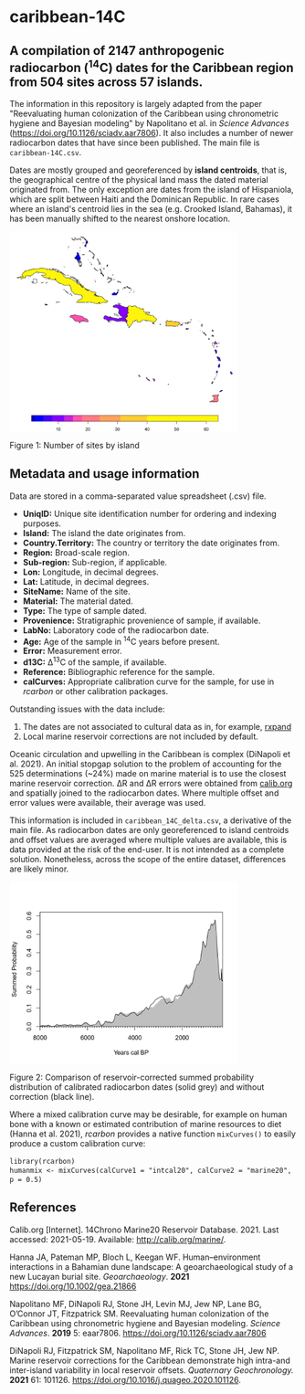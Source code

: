 # caribbean-14C
## A compilation of 2147 anthropogenic radiocarbon (<sup>14</sup>C) dates for the Caribbean region from 504 sites across 57 islands. 

The information in this repository is largely adapted from the paper "Reevaluating human colonization of the Caribbean using chronometric hygiene and Bayesian modeling" by Napolitano et al. in _Science Advances_ (https://doi.org/10.1126/sciadv.aar7806). It also includes a number of newer radiocarbon dates that have since been published. The main file is `caribbean-14C.csv`.

Dates are mostly grouped and georeferenced by **island centroids**, that is, the geographical centre of the physical land mass the dated material originated from. The only exception are dates from the island of Hispaniola, which are split between Haiti and the Dominican Republic. In rare cases where an island's centroid lies in the sea (e.g. Crooked Island, Bahamas), it has been manually shifted to the nearest onshore location. 

<img src="figs/caribbean_14C.jpg" width=400 align="center"></img>

Figure 1: Number of sites by island

## Metadata and usage information

Data are stored in a comma-separated value spreadsheet (.csv) file.

<ul>
  <li><b>UniqID:</b> Unique site identification number for ordering and indexing purposes.</li>
  <li><b>Island:</b> The island the date originates from.</li>
  <li><b>Country.Territory:</b> The country or territory the date originates from.</li>
  <li><b>Region:</b> Broad-scale region.</li>
  <li><b>Sub-region:</b> Sub-region, if applicable.</li>
  <li><b>Lon:</b> Longitude, in decimal degrees.</li>
  <li><b>Lat:</b> Latitude, in decimal degrees.</li>
  <li><b>SiteName:</b> Name of the site.</li>
  <li><b>Material:</b> The material dated.</li>
  <li><b>Type:</b> The type of sample dated.</li>
  <li><b>Provenience:</b> Stratigraphic provenience of sample, if available.</li>
  <li><b>LabNo:</b> Laboratory code of the radiocarbon date.</li>
  <li><b>Age:</b> Age of the sample in <sup>14</sup>C years before present.</li>
  <li><b>Error:</b> Measurement error.</li>
  <li><b>d13C:</b> Δ<sup>13</sup>C of the sample, if available.</li>
  <li><b>Reference:</b> Bibliographic reference for the sample.</li>
  <li><b>calCurves:</b> Appropriate calibration curve for the sample, for use in <i>rcarbon</i> or other calibration packages.</li>
</ul>

Outstanding issues with the data include:

1. The dates are not associated to cultural data as in, for example, [rxpand](https://github.com/jgregoriods/rxpand)
2. Local marine reservoir corrections are not included by default.

Oceanic circulation and upwelling in the Caribbean is complex (DiNapoli et al. 2021). An initial stopgap solution to the problem of accounting for the 525 determinations (~24%) made on marine material is to use the closest marine reservoir correction. ΔR and ΔR errors were obtained from [calib.org](http://calib.org/marine/) and spatially joined to the radiocarbon dates. Where multiple offset and error values were available, their average was used. 

This information is included in `caribbean_14C_delta.csv`, a derivative of the main file. As radiocarbon dates are only georeferenced to island centroids and offset values are averaged where multiple values are available, this is data provided at the risk of the end-user. It is not intended as a complete solution. Nonetheless, across the scope of the entire dataset, differences are likely minor. 

<img src="figs/caribbean_spd.jpg" width=400 align="center"></img>

Figure 2: Comparison of reservoir-corrected summed probability distribution of calibrated radiocarbon dates (solid grey) and without correction (black line).

Where a mixed calibration curve may be desirable, for example on human bone with a known or estimated contribution of marine resources to diet (Hanna et al. 2021), _rcarbon_ provides a native function `mixCurves()` to easily produce a custom calibration curve:

```
library(rcarbon)
humanmix <- mixCurves(calCurve1 = "intcal20", calCurve2 = "marine20", p = 0.5)
```

## References

Calib.org [Internet]. 14Chrono Marine20 Reservoir Database. 2021. Last accessed: 2021-05-19. Available: http://calib.org/marine/.

Hanna JA, Pateman MP, Bloch L, Keegan WF. Human–environment interactions in a Bahamian dune landscape: A geoarchaeological study of a new Lucayan burial site. _Geoarchaeology_. **2021** https://doi.org/10.1002/gea.21866

Napolitano MF, DiNapoli RJ, Stone JH, Levin MJ, Jew NP, Lane BG, O’Connor JT, Fitzpatrick SM. Reevaluating human colonization of the Caribbean using chronometric hygiene and Bayesian modeling. _Science Advances_. **2019** 5: eaar7806. https://doi.org/10.1126/sciadv.aar7806

DiNapoli RJ, Fitzpatrick SM, Napolitano MF, Rick TC, Stone JH, Jew NP. Marine reservoir corrections for the Caribbean demonstrate high intra-and inter-island variability in local reservoir offsets. _Quaternary Geochronology._ **2021** 61: 101126. https://doi.org/10.1016/j.quageo.2020.101126.
